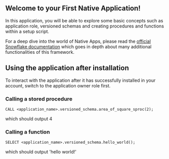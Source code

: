 ## Welcome to your First Native Application!

In this application, you will be able to explore some basic concepts such as application role, versioned schemas and creating procedures and functions within a setup script.

For a deep dive into the world of Native Apps, please read the [official Snowflake documentation](https://docs.snowflake.com/en/developer-guide/native-apps/native-apps-about) which goes in depth about many additional functionalities of this framework.

## Using the application after installation
To interact with the application after it has successfully installed in your account, switch to the application owner role first.

### Calling a stored procedure

```
CALL <application_name>.versioned_schema.area_of_square_sproc(2);
```
which should output 4

### Calling a function

```
SELECT <application_name>.versioned_schema.hello_world();
```
which should output 'hello world!'

